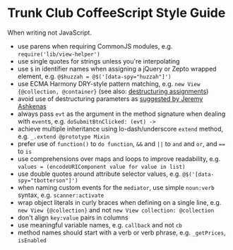 # Trunk Club CoffeeScript Style Guide

When writing not JavaScript.

- use parens when requiring CommonJS modules, e.g. `require('lib/view-helper')`
- use single quotes for strings unless you're interpolating
- use `$` in identifier names when assigning a jQuery or Zepto wrapped element, e.g. `@$huzzah = @$('[data-spy="huzzah"]')`
- use ECMA Harmony DRY-style pattern matching, e.g. `new View {@collection, @container}` (see also: [destructuring assignments](http://coffeescript.org/#destructuring))
- avoid use of destructuring parameters as [suggested by Jeremy Ashkenas](https://github.com/jashkenas/coffee-script/issues/1607#issuecomment-3341285)
- always pass `evt` as the argument in the method signature when dealing with `event`s, e.g. `doSubmitBtnClicked: (evt) ->`
- achieve multiple inheritance using lo-dash/underscore `extend` method, e.g. `_.extend @prototype Mixin`
- prefer use of `function()` to `do function`, `&&` and `||` to `and` and `or`, and `==` to `is`
- use comprehensions over maps and loops to improve readability, e.g. `values = (encodeURIComponent value for value in list)`
- use double quotes around attribute selector values, e.g. `@$('[data-spy="tbotterson"]')`
- when naming custom events for the `mediator`, use simple `noun:verb` syntax, e.g. `scanner:activate`
- wrap object literals in curly braces when defining on a single line, e.g. `new View {@collection}` and not `new View collection: @collection`
- don't align `key:value` pairs in columns
- use meaningful variable names, e.g. `callback` and not `cb`
- method names should start with a verb or verb phrase, e.g. `_getPrices`, `isEnabled`
